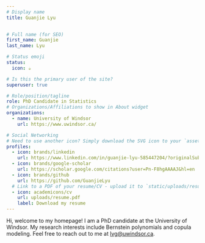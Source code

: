 ```yaml
---
# Display name
title: Guanjie Lyu

 
# Full name (for SEO)
first_name: Guanjie
last_name: Lyu

# Status emoji
status:
  icon: ☕️

# Is this the primary user of the site?
superuser: true

# Role/position/tagline
role: PhD Candidate in Statistics
# Organizations/Affiliations to show in About widget
organizations:
  - name: University of Windsor
    url: https://www.uwindsor.ca/

# Social Networking
# Need to use another icon? Simply download the SVG icon to your `assets/media/icons/` folder.
profiles:
  - icon: brands/linkedin
    url: https://www.linkedin.com/in/guanjie-lyu-585447204/?originalSubdomain=ca 
  - icon: brands/google-scholar
    url: https://scholar.google.com/citations?user=Pn-F8hgAAAAJ&hl=en
  - icon: brands/github
    url: https://github.com/GuanjieLyu
  # Link to a PDF of your resume/CV - upload it to `static/uploads/resume.pdf`
  - icon: academicons/cv
    url: uploads/resume.pdf
    label: Download my resume
---
```


Hi, welcome to my homepage! I am a PhD candidate at the University of Windsor. My research interests include Bernstein polynomials and copula modeling. Feel free to reach out to me at lvg@uwindsor.ca.
